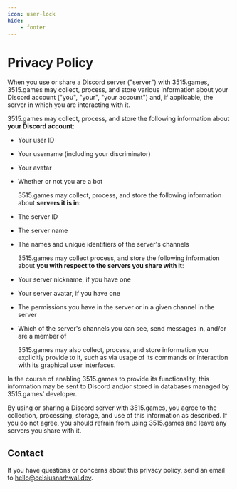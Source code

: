 ```yaml
---
icon: user-lock
hide:
    - footer
---
```


# Privacy Policy

When you use or share a Discord server ("server") with 3515.games, 3515.games may collect, process, and store various
information about your Discord account ("you", "your", "your account") and, if applicable, the server in which you are
interacting with it.

3515.games may collect, process, and store the following information about **your Discord account**:

- Your user ID
- Your username (including your discriminator)
- Your avatar
- Whether or not you are a bot

  3515.games may collect, process, and store the following information about **servers it is in**:

- The server ID
- The server name
- The names and unique identifiers of the server's channels

  3515.games may collect process, and store the following information about **you with respect to the servers you share
  with it**:

- Your server nickname, if you have one
- Your server avatar, if you have one
- The permissions you have in the server or in a given channel in the server
- Which of the server's channels you can see, send messages in, and/or are a member of

  3515.games may also collect, process, and store information you explicitly provide to it, such as via usage of its
  commands or interaction with its graphical user interfaces.

In the course of enabling 3515.games to provide its functionality, this information may be sent to Discord and/or stored
in databases managed by 3515.games' developer.

By using or sharing a Discord server with 3515.games, you agree to the collection, processing, storage, and use of this
information as described. If you do not agree, you should refrain from using 3515.games and leave any servers you share
with it.

## Contact

If you have questions or concerns about this privacy policy, send an email to hello@celsiusnarhwal.dev.
